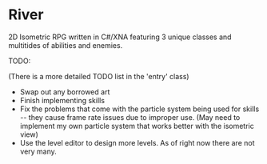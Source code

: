 River
=====

2D Isometric RPG written in C#/XNA featuring 3 unique classes and multitides of abilities and enemies.

TODO:

(There is a more detailed TODO list in the 'entry' class)

- Swap out any borrowed art
- Finish implementing skills
- Fix the problems that come with the particle system being used for skills -- they cause frame rate issues
  due to improper use. (May need to implement my own particle system that works better with the isometric view)
- Use the level editor to design more levels. As of right now there are not very many.
